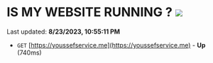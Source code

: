 # IS MY WEBSITE RUNNING ? [![](https://img.shields.io/static/v1?label=Sponsor&message=%E2%9D%A4&logo=GitHub&color=%23fe8e86)](https://github.com/sponsors/<username>)

Last updated: **8/23/2023, 10:55:11 PM**

- `GET` [https://youssefservice.me](https://youssefservice.me) - **Up** (740ms)
